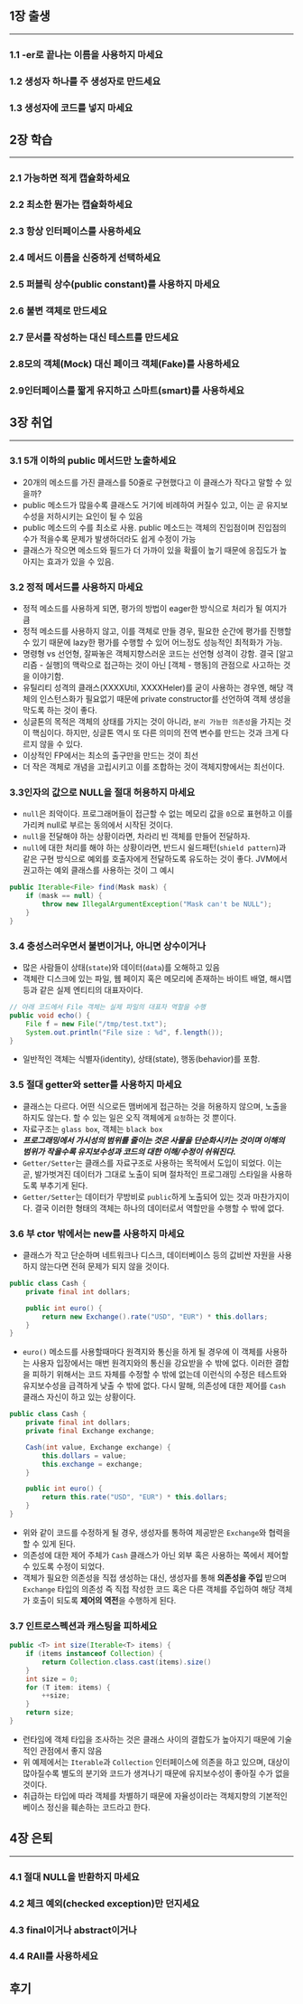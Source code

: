 ## 1장 출생
---
### 1.1 -er로 끝나는 이름을 사용하지 마세요
### 1.2 생성자 하나를 주 생성자로 만드세요
### 1.3 생성자에 코드를 넣지 마세요

## 2장 학습
---
### 2.1 가능하면 적게 캡슐화하세요
### 2.2 최소한 뭔가는 캡슐화하세요
### 2.3 항상 인터페이스를 사용하세요
### 2.4 메서드 이름을 신중하게 선택하세요
### 2.5 퍼블릭 상수(public constant)를 사용하지 마세요

### 2.6 불변 객체로 만드세요
### 2.7 문서를 작성하는 대신 테스트를 만드세요
### 2.8모의 객체(Mock) 대신 페이크 객체(Fake)를 사용하세요
### 2.9인터페이스를 짧게 유지하고 스마트(smart)를 사용하세요

## 3장 취업
---
### 3.1 5개 이하의 public 메서드만 노출하세요
- 20개의 메소드를 가진 클래스를 50줄로 구현했다고 이 클래스가 작다고 말할 수 있을까?
- public 메소드가 많을수록 클래스도 거기에 비례하여 커질수 있고, 이는 곧 유지보수성을 저하시키는 요인이 될 수 있음
- public 메소드의 수를 최소로 사용. public 메소드는 객체의 진입점이며 진입점의 수가 적을수록 문제가 발생하더라도 쉽게 수정이 가능
- 클래스가 작으면 메소드와 필드가 더 가까이 있을 확률이 높기 때문에 응집도가 높아지는 효과가 있을 수 있음.
### 3.2 정적 메서드를 사용하지 마세요
- 정적 메소드를 사용하게 되면, 평가의 방법이 eager한 방식으로 처리가 될 여지가 큼
- 정적 메소드를 사용하지 않고, 이를 객체로 만들 경우, 필요한 순간에 평가를 진행할 수 있기 때문에 lazy한 평가를 수행할 수 있어 어느정도 성능적인 최적화가 가능.
- 명령형 vs 선언형, 잘짜놓은 객체지향스러운 코드는 선언형 성격이 강함. 결국 [알고리즘 - 실행]의 맥락으로 접근하는 것이 아닌 [객체 - 행동]의 관점으로 사고하는 것을 이야기함.
- 유틸리티 성격의 클래스(XXXXUtil, XXXXHeler)를 굳이 사용하는 경우엔, 해당 객체의 인스턴스화가 필요없기 때문에 private constructor를 선언하여 객체 생성을 막도록 하는 것이 좋다.
- 싱글톤의 목적은 객체의 상태를 가지는 것이 아니라, `분리 가능한 의존성`을 가지는 것이 핵심이다. 하지만, 싱글톤 역시 또 다른 의미의 전역 변수를 만드는 것과 크게 다르지 않을 수 있다.
- 이상적인 FP에서는 최소의 출구만을 만드는 것이 최선
- 더 작은 객체로 개념을 고립시키고 이를 조합하는 것이 객체지향에서는 최선이다.

### 3.3인자의 값으로 NULL을 절대 허용하지 마세요
- `null`은 죄악이다. 프로그래머들이 접근할 수 없는 메모리 값을 `0`으로 표현하고 이를 가리켜 null로 부르는 동의에서 시작된 것이다.
- `null`을 전달해야 하는 상황이라면, 차라리 빈 객체를 만들어 전달하자.
- `null`에 대한 처리를 해야 하는 상황이라면, 반드시 쉴드패턴(`shield pattern`)과 같은 구현 방식으로 예외를 호출자에게 전달하도록 유도하는 것이 좋다. JVM에서 권고하는 예외 클래스를 사용하는 것이 그 예시
```java
public Iterable<File> find(Mask mask) {
	if (mask == null) {
		throw new IllegalArgumentException("Mask can't be NULL");
	}
}
```


### 3.4 충성스러우면서 불변이거나, 아니면 상수이거나
- 많은 사람들이 상태(`state`)와 데이터(`data`)를 오해하고 있음
- 객체란 디스크에 있는 파일, 웹 페이지 혹은 메모리에 존재하는 바이트 배열, 해시맵 등과 같은 실제 엔티티의 대표자이다.
```java
// 아래 코드에서 File 객체는 실제 파일의 대표자 역할을 수행
public void echo() {
	File f = new File("/tmp/test.txt");
	System.out.println("File size : %d", f.length());
}
```
- 일반적인 객체는 식별자(identity), 상태(state), 행동(behavior)를 포함. 

### 3.5 절대 getter와 setter를 사용하지 마세요
- 클래스는 다르다. 어떤 식으로든 맴버에게 접근하는 것을 허용하지 않으며, 노출을 하지도 않는다. 할 수 있는 일은 오직 객체에게 `요청`하는 것 뿐이다.
- 자료구조는 `glass box`, 객체는 `black box`
- ***프로그래밍에서 가시성의 범위를 줄이는 것은 사물을 단순화시키는 것이며 이해의 범위가 작을수록 유지보수성과 코드의 대한 이해/수정이 쉬워진다.***
- `Getter/Setter`는 클래스를 자료구조로 사용하는 목적에서 도입이 되었다. 이는 곧, 발가벗겨진 데이터가 그대로 노출이 되며 절차적인 프로그래밍 스타일을 사용하도록 부추기게 된다.
- `Getter/Setter`는 데이터가 무방비로 `public`하게 노출되어 있는 것과 마찬가지이다. 결국 이러한 형태의 객체는 하나의 데이터로서 역할만을 수행할 수 밖에 없다.

### 3.6 부 ctor 밖에서는 new를 사용하지 마세요
- 클래스가 작고 단순하며 네트워크나 디스크, 데이터베이스 등의 값비싼 자원을 사용하지 않는다면 전혀 문제가 되지 않을 것이다.
```java
public class Cash {
	private final int dollars;

	public int euro() {
		return new Exchange().rate("USD", "EUR") * this.dollars;
	}
}
```
- `euro()` 메소드를 사용할때마다 원격지와 통신을 하게 될 경우에 이 객체를 사용하는 사용자 입장에서는 매번 원격지와의 통신을 강요받을 수 밖에 없다. 이러한 결합을 피하기 위해서는 코드 자체를 수정할 수 밖에 없는데 이런식의 수정은 테스트와 유지보수성을 급격하게 낮출 수 밖에 없다. 다시 말해, 의존성에 대한 제어를 `Cash` 클래스 자신이 하고 있는 상황이다.

```java
public class Cash {
	private final int dollars;
	private final Exchange exchange;

	Cash(int value, Exchange exchange) {
		this.dollars = value;
		this.exchange = exchange;
	}

	public int euro() {
		return this.rate("USD", "EUR") * this.dollars;
	}
}
```
- 위와 같이 코드를 수정하게 될 경우, 생성자를 통하여 제공받은 `Exchange`와 협력을 할 수 있게 된다.
- 의존성에 대한 제어 주체가 `Cash` 클래스가 아닌 외부 혹은 사용하는 쪽에서 제어할 수 있도록 수정이 되었다.
- 객체가 필요한 의존성을 직접 생성하는 대신, 생성자를 통해 **의존성을 주입** 받으며 `Exchange` 타입의 의존성 즉 직접 작성한 코드 혹은 다른 객체를 주입하여 해당 객체가 호출이 되도록 **제어의 역전**을 수행하게 된다.


### 3.7 인트로스펙션과 캐스팅을 피하세요
```java
public <T> int size(Iterable<T> items) {
	if (items instanceof Collection) {
		return Collection.class.cast(items).size()
	}
	int size = 0;
	for (T item: items) {
		++size;
	}
	return size;
}
```
- 런타임에 객체 타입을 조사하는 것은 클래스 사이의 결합도가 높아지기 때문에 기술적인 관점에서 좋지 않음
- 위 예제에서는 `Iterable`과 `Collection` 인터페이스에 의존을 하고 있으며, 대상이 많아질수록 별도의 분기와 코드가 생겨나기 때문에 유지보수성이 좋아질 수가 없을 것이다.
- 취급하는 타입에 따라 객체를 차별하기 때문에 자율성이라는 객체지향의 기본적인 베이스 정신을 훼손하는 코드라고 한다.

## 4장 은퇴
---
### 4.1 절대 NULL을 반환하지 마세요
### 4.2 체크 예외(checked exception)만 던지세요
### 4.3 final이거나 abstract이거나
### 4.4 RAII를 사용하세요

## 후기
